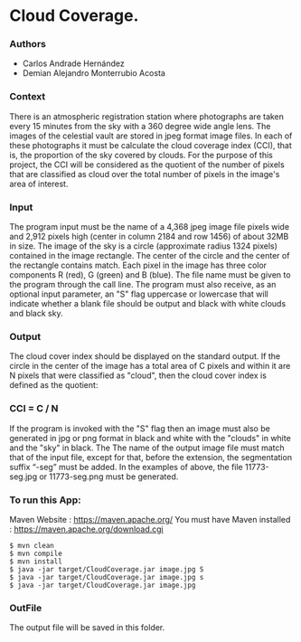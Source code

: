 Cloud Coverage.
====================
### Authors 
- Carlos Andrade Hernández
- Demian Alejandro Monterrubio Acosta
### Context
There is an atmospheric registration station where photographs are taken every 15 minutes
from the sky with a 360 degree wide angle lens. The images of the celestial vault are
stored in jpeg format image files. In each of these photographs it must be
calculate the cloud coverage index (CCI),
that is, the proportion of the sky covered by clouds. For the purpose of this
project, the CCI will be considered as the quotient of the number of pixels that are classified as
cloud over the total number of pixels in the image's area of interest.

### Input
The program input must be the name of a 4,368 jpeg image file
pixels wide and 2,912 pixels high (center in column 2184 and row 1456) of
about 32MB in size. The image of the sky is a circle (approximate radius 1324
pixels) contained in the image rectangle. The center of the circle and the center of the rectangle
contains match. Each pixel in the image has three color components R (red), G (green)
and B (blue). The file name must be given to the program through the call line.
The program must also receive, as an optional input parameter, an "S" flag
uppercase or lowercase that will indicate whether a blank file should be output and
black with white clouds and black sky.

### Output
The cloud cover index should be displayed on the standard output. If the circle in the
center of the image has a total area of C pixels and within it are N pixels that were
classified as "cloud", then the cloud cover index is defined as the quotient:

### CCI = C / N

If the program is invoked with the "S" flag then an image must also be generated
in jpg or png format in black and white with the "clouds" in white and the "sky" in black. The
The name of the output image file must match that of the input file, except for
that, before the extension, the segmentation suffix “-seg” must be added. In the examples of
above, the file 11773-seg.jpg or 11773-seg.png must be generated.

### To run this App:
Maven Website : https://maven.apache.org/
You must have Maven installed : https://maven.apache.org/download.cgi

```
$ mvn clean
$ mvn compile
$ mvn install  
$ java -jar target/CloudCoverage.jar image.jpg S
$ java -jar target/CloudCoverage.jar image.jpg s
$ java -jar target/CloudCoverage.jar image.jpg 
```
### OutFile
The output file will be saved in this folder.